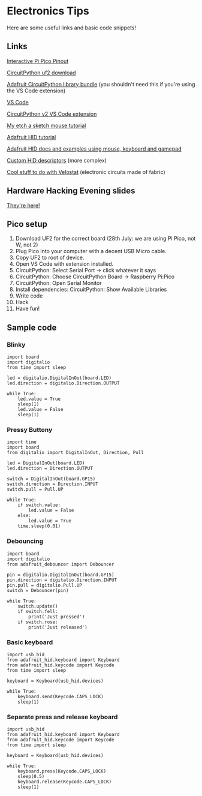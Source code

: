 # Electronics Tips

Here are some useful links and basic code snippets!

## Links

[Interactive Pi Pico Pinout](https://pico.pinout.xyz/)

[CircuitPython uf2 download](https://circuitpython.org/board/raspberry_pi_pico/)

[Adafruit CircuitPython library bundle](https://circuitpython.org/libraries) (you shouldn't need this if you're using the VS Code extension)

[VS Code](https://code.visualstudio.com/)

[CircuitPython v2 VS Code extension](https://marketplace.visualstudio.com/items?itemName=wmerkens.vscode-circuitpython-v2)

[My etch a sketch mouse tutorial](https://blog.dreamcat.uk/etch-a-sketch-mouse-with-raspberry-pi-pico)

[Adafruit HID tutorial](https://learn.adafruit.com/circuitpython-essentials/circuitpython-hid-keyboard-and-mouse)

[Adafruit HID docs and examples using mouse, keyboard and gamepad](https://docs.circuitpython.org/projects/hid/en/latest/examples.html)

[Custom HID descriptors](https://learn.adafruit.com/custom-hid-devices-in-circuitpython?view=all) (more complex)

[Cool stuff to do with Velostat](https://cdn-shop.adafruit.com/datasheets/HandcraftingSensors.pdf) (electronic circuits made of fabric)

## Hardware Hacking Evening slides

[They're here!](https://binney.github.io/electronics/Hypatia_Hardware_Evening.pdf)

## Pico setup

1. Download UF2 for the correct board (28th July: we are using Pi Pico, not W, not 2)
1. Plug Pico into your computer with a decent USB Micro cable.
1. Copy UF2 to root of device.
1. Open VS Code with extension installed.
1. CircuitPython: Select Serial Port -> click whatever it says
1. CircuitPython: Choose CircuitPython Board -> Raspberry Pi:Pico
1. CircuitPython: Open Serial Monitor
1. Install dependencies: CircuitPython: Show Available Libraries
1. Write code
1. Hack
1. Have fun!

## Sample code

### Blinky

```
import board
import digitalio
from time import sleep

led = digitalio.DigitalInOut(board.LED)
led.direction = digitalio.Direction.OUTPUT

while True:
    led.value = True
    sleep(1)
    led.value = False
    sleep(1)
```


### Pressy Buttony

```
import time
import board
from digitalio import DigitalInOut, Direction, Pull

led = DigitalInOut(board.LED)
led.direction = Direction.OUTPUT

switch = DigitalInOut(board.GP15)
switch.direction = Direction.INPUT
switch.pull = Pull.UP

while True:
    if switch.value:
        led.value = False
    else:
        led.value = True
    time.sleep(0.01)
```

### Debouncing

```
import board
import digitalio
from adafruit_debouncer import Debouncer

pin = digitalio.DigitalInOut(board.GP15)
pin.direction = digitalio.Direction.INPUT
pin.pull = digitalio.Pull.UP
switch = Debouncer(pin)

while True:
	switch.update()
	if switch.fell:
		print('Just pressed')
	if switch.rose:
		print('Just released')
```

### Basic keyboard

```
import usb_hid
from adafruit_hid.keyboard import Keyboard
from adafruit_hid.keycode import Keycode
from time import sleep

keyboard = Keyboard(usb_hid.devices)

while True:
    keyboard.send(Keycode.CAPS_LOCK)
    sleep(1)
```

### Separate press and release keyboard

```
import usb_hid
from adafruit_hid.keyboard import Keyboard
from adafruit_hid.keycode import Keycode
from time import sleep

keyboard = Keyboard(usb_hid.devices)

while True:
    keyboard.press(Keycode.CAPS_LOCK)
    sleep(0.5)
    keyboard.release(Keycode.CAPS_LOCK)
    sleep(1)
```
